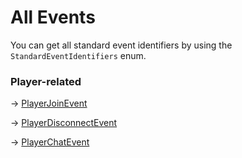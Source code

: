 # All Events

You can get all standard event identifiers by using the `StandardEventIdentifiers` enum.

### Player-related

\-> [PlayerJoinEvent](playerjoinevent.md)

\-> [PlayerDisconnectEvent](playerdisconnectevent.md)

\-> [PlayerChatEvent](playerchatevent.md)
